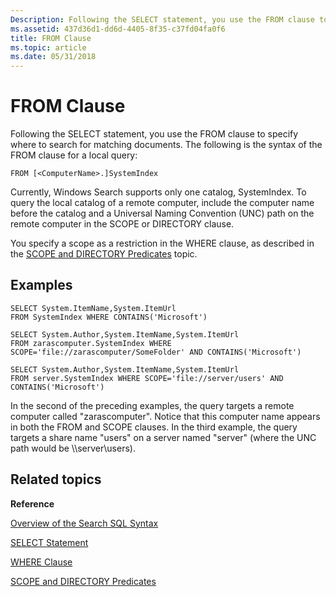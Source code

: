 ```yaml
---
Description: Following the SELECT statement, you use the FROM clause to specify where to search for matching documents.
ms.assetid: 437d36d1-dd6d-4405-8f35-c37fd04fa0f6
title: FROM Clause
ms.topic: article
ms.date: 05/31/2018
---
```


# FROM Clause

Following the SELECT statement, you use the FROM clause to specify where to search for matching documents. The following is the syntax of the FROM clause for a local query:


```
FROM [<ComputerName>.]SystemIndex
```



Currently, Windows Search supports only one catalog, SystemIndex. To query the local catalog of a remote computer, include the computer name before the catalog and a Universal Naming Convention (UNC) path on the remote computer in the SCOPE or DIRECTORY clause.

You specify a scope as a restriction in the WHERE clause, as described in the [SCOPE and DIRECTORY Predicates](-search-sql-folderdepth.md) topic.

## Examples


```
SELECT System.ItemName,System.ItemUrl
FROM SystemIndex WHERE CONTAINS('Microsoft')

SELECT System.Author,System.ItemName,System.ItemUrl
FROM zarascomputer.SystemIndex WHERE SCOPE='file://zarascomputer/SomeFolder' AND CONTAINS('Microsoft')

SELECT System.Author,System.ItemName,System.ItemUrl
FROM server.SystemIndex WHERE SCOPE='file://server/users' AND CONTAINS('Microsoft')
```



In the second of the preceding examples, the query targets a remote computer called "zarascomputer". Notice that this computer name appears in both the FROM and SCOPE clauses. In the third example, the query targets a share name "users" on a server named "server" (where the UNC path would be \\\\server\\users).

## Related topics

<dl> <dt>

**Reference**
</dt> <dt>

[Overview of the Search SQL Syntax](-search-sql-ovwofsearchquery.md)
</dt> <dt>

[SELECT Statement](-search-sql-select.md)
</dt> <dt>

[WHERE Clause](-search-sql-where.md)
</dt> <dt>

[SCOPE and DIRECTORY Predicates](-search-sql-folderdepth.md)
</dt> </dl>

 

 



